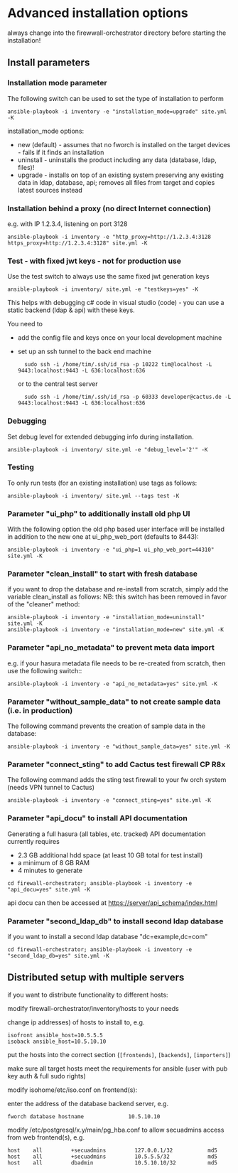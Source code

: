 # Advanced installation options

always change into the firewwall-orchestrator directory before starting the installation!

## Install parameters

### Installation mode parameter

The following switch can be used to set the type of installation to perform

```console
ansible-playbook -i inventory -e "installation_mode=upgrade" site.yml -K
```

installation_mode options:
- new (default) - assumes that no fworch is installed on the target devices - fails if it finds an installation
- uninstall     - uninstalls the product including any data (database, ldap, files)!
- upgrade       - installs on top of an existing system preserving any existing data in ldap, database, api; removes all files from target and copies latest sources instead
                

### Installation behind a proxy (no direct Internet connection)

e.g. with IP 1.2.3.4, listening on port 3128<br>

```console
ansible-playbook -i inventory -e "http_proxy=http://1.2.3.4:3128 https_proxy=http://1.2.3.4:3128" site.yml -K
```

### Test - with fixed jwt keys - not for production use

Use the test switch to always use the same fixed jwt generation keys

```console
ansible-playbook -i inventory/ site.yml -e "testkeys=yes" -K
```

This helps with debugging c# code in visual studio (code) - you can use a static backend (ldap & api) with these keys.

You need to
- add the config file and keys once on your local development machine
- set up an ssh tunnel to the back end machine

        sudo ssh -i /home/tim/.ssh/id_rsa -p 10222 tim@localhost -L 9443:localhost:9443 -L 636:localhost:636

    or to the central test server

        sudo ssh -i /home/tim/.ssh/id_rsa -p 60333 developer@cactus.de -L 9443:localhost:9443 -L 636:localhost:636

### Debugging

Set debug level for extended debugging info during installation.

```console
ansible-playbook -i inventory/ site.yml -e "debug_level='2'" -K
```
### Testing

To only run tests (for an existing installation) use tags as follows:

```console
ansible-playbook -i inventory/ site.yml --tags test -K
```

### Parameter "ui_php" to additionally install old php UI

With the following option the old php based user interface will be installed in addition to the new one at ui_php_web_port (defaults to 8443):

```console
ansible-playbook -i inventory -e "ui_php=1 ui_php_web_port=44310" site.yml -K
```

### Parameter "clean_install" to start with fresh database

if you want to drop the database and re-install from scratch, simply add the variable clean_install as follows:
NB: this switch has been removed in favor of the "cleaner" method:

```console
ansible-playbook -i inventory -e "installation_mode=uninstall" site.yml -K
ansible-playbook -i inventory -e "installation_mode=new" site.yml -K
```

### Parameter "api_no_metadata" to prevent meta data import

e.g. if your hasura metadata file needs to be re-created from scratch, then use the following switch::

```console
ansible-playbook -i inventory -e "api_no_metadata=yes" site.yml -K
```

### Parameter "without_sample_data" to not create sample data (i.e. in production)

The following command prevents the creation of sample data in the database:

```console
ansible-playbook -i inventory -e "without_sample_data=yes" site.yml -K
```

### Parameter "connect_sting" to add Cactus test firewall CP R8x

The following command adds the sting test firewall to your fw orch system (needs VPN tunnel to Cactus)

```console
ansible-playbook -i inventory -e "connect_sting=yes" site.yml -K
```

### Parameter "api_docu" to install API documentation

Generating a full hasura (all tables, etc. tracked) API documentation  currently requires
- 2.3 GB additional hdd space (at least 10 GB total for test install)
- a minimum of 8 GB RAM
- 4 minutes to generate

```console
cd firewall-orchestrator; ansible-playbook -i inventory -e "api_docu=yes" site.yml -K
```

api docu can then be accessed at <https://server/api_schema/index.html>

### Parameter "second_ldap_db" to install second ldap database

if you want to install a second ldap database "dc=example,dc=com"

```console
cd firewall-orchestrator; ansible-playbook -i inventory -e "second_ldap_db=yes" site.yml -K
```


## Distributed setup with multiple servers

if you want to distribute functionality to different hosts:

modify firewall-orchestrator/inventory/hosts to your needs

change ip addresses) of hosts to install to, e.g.

```console
isofront ansible_host=10.5.5.5
isoback ansible_host=10.5.10.10
```

put the hosts into the correct section (`[frontends]`, `[backends]`, `[importers]`)

make sure all target hosts meet the requirements for ansible (user with pub key auth & full sudo rights)

modify isohome/etc/iso.conf on frontend(s):

enter the address of the database backend server, e.g.

```console
fworch database hostname              10.5.10.10
```

modify /etc/postgresql/x.y/main/pg_hba.conf to allow secuadmins access from web frontend(s), e.g.

```console
host    all         +secuadmins         127.0.0.1/32           md5
host    all         +secuadmins         10.5.5.5/32            md5
host    all         dbadmin             10.5.10.10/32          md5
```
